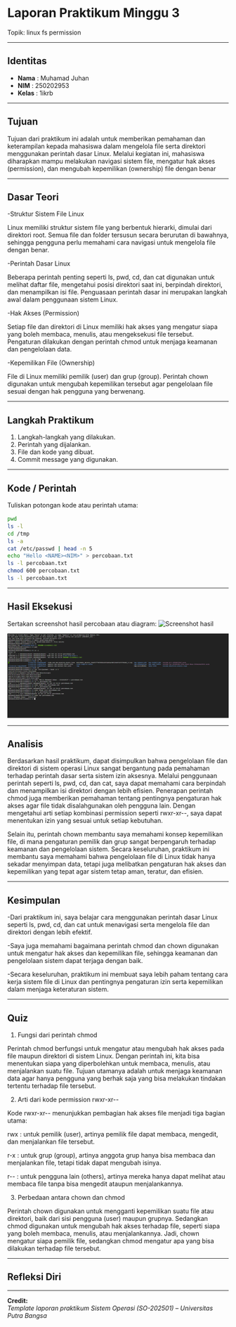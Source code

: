 
# Laporan Praktikum Minggu 3
Topik: linux fs permission

---

## Identitas
- **Nama**  : Muhamad Juhan
- **NIM**   : 250202953
- **Kelas** : 1ikrb

---

## Tujuan
Tujuan dari praktikum ini adalah untuk memberikan pemahaman dan keterampilan kepada mahasiswa dalam mengelola file serta direktori menggunakan perintah dasar Linux. Melalui kegiatan ini, mahasiswa diharapkan mampu melakukan navigasi sistem file, mengatur hak akses (permission), dan mengubah kepemilikan (ownership) file dengan benar

---

## Dasar Teori
-Struktur Sistem File Linux

 Linux memiliki struktur sistem file yang berbentuk hierarki, dimulai dari direktori root. Semua file dan folder tersusun secara berurutan di bawahnya, sehingga pengguna perlu memahami cara navigasi untuk mengelola file dengan benar.

-Perintah Dasar Linux

 Beberapa perintah penting seperti ls, pwd, cd, dan cat digunakan untuk melihat daftar file, mengetahui posisi direktori saat ini, berpindah direktori, dan menampilkan isi file. Penguasaan perintah dasar ini merupakan langkah awal dalam penggunaan sistem Linux.

-Hak Akses (Permission)

 Setiap file dan direktori di Linux memiliki hak akses yang mengatur siapa yang boleh membaca, menulis, atau mengeksekusi file tersebut. Pengaturan dilakukan dengan perintah chmod untuk menjaga keamanan dan pengelolaan data.

-Kepemilikan File (Ownership)

 File di Linux memiliki pemilik (user) dan grup (group). Perintah chown digunakan untuk mengubah kepemilikan tersebut agar pengelolaan file sesuai dengan hak pengguna yang berwenang.

---

## Langkah Praktikum
1. Langkah-langkah yang dilakukan.  
2. Perintah yang dijalankan.  
3. File dan kode yang dibuat.  
4. Commit message yang digunakan.

---

## Kode / Perintah
Tuliskan potongan kode atau perintah utama:
```bash
pwd
ls -l
cd /tmp
ls -a
cat /etc/passwd | head -n 5
echo "Hello <NAME><NIM>" > percobaan.txt
ls -l percobaan.txt
chmod 600 percobaan.txt
ls -l percobaan.txt

```

---

## Hasil Eksekusi
Sertakan screenshot hasil percobaan atau diagram:
![Screenshot hasil](screenshots/example.png)

![Screenshot hasil](screenshots/screenshoot_week_3[1].png)

---

## Analisis

Berdasarkan hasil praktikum, dapat disimpulkan bahwa pengelolaan file dan direktori di sistem operasi Linux sangat bergantung pada pemahaman terhadap perintah dasar serta sistem izin aksesnya. Melalui penggunaan perintah seperti ls, pwd, cd, dan cat, saya dapat memahami cara berpindah dan menampilkan isi direktori dengan lebih efisien.
Penerapan perintah chmod juga memberikan pemahaman tentang pentingnya pengaturan hak akses agar file tidak disalahgunakan oleh pengguna lain. Dengan mengetahui arti setiap kombinasi permission seperti rwxr-xr--, saya dapat menentukan izin yang sesuai untuk setiap kebutuhan.

Selain itu, perintah chown membantu saya memahami konsep kepemilikan file, di mana pengaturan pemilik dan grup sangat berpengaruh terhadap keamanan dan pengelolaan sistem.
Secara keseluruhan, praktikum ini membantu saya memahami bahwa pengelolaan file di Linux tidak hanya sekadar menyimpan data, tetapi juga melibatkan pengaturan hak akses dan kepemilikan yang tepat agar sistem tetap aman, teratur, dan efisien.


---

## Kesimpulan
-Dari praktikum ini, saya belajar cara menggunakan perintah dasar Linux seperti ls, pwd, cd, dan cat untuk menavigasi serta mengelola file dan direktori dengan lebih efektif.

-Saya juga memahami bagaimana perintah chmod dan chown digunakan untuk mengatur hak akses dan kepemilikan file, sehingga keamanan dan pengelolaan sistem dapat terjaga dengan baik.

-Secara keseluruhan, praktikum ini membuat saya lebih paham tentang cara kerja sistem file di Linux dan pentingnya pengaturan izin serta kepemilikan dalam menjaga keteraturan sistem.

---

## Quiz
1. Fungsi dari perintah chmod
   
Perintah chmod berfungsi untuk mengatur atau mengubah hak akses pada file maupun direktori di sistem Linux. Dengan perintah ini, kita bisa menentukan siapa yang diperbolehkan untuk membaca, menulis, atau menjalankan suatu file. Tujuan utamanya adalah untuk menjaga keamanan data agar hanya pengguna yang berhak saja yang bisa melakukan tindakan tertentu terhadap file tersebut.

2. Arti dari kode permission rwxr-xr--

Kode rwxr-xr-- menunjukkan pembagian hak akses file menjadi tiga bagian utama:

rwx : untuk pemilik (user), artinya pemilik file dapat membaca, mengedit, dan menjalankan file tersebut.

r-x : untuk grup (group), artinya anggota grup hanya bisa membaca dan menjalankan file, tetapi tidak dapat mengubah isinya.

r-- : untuk pengguna lain (others), artinya mereka hanya dapat melihat atau membaca file tanpa bisa mengedit ataupun menjalankannya.

3. Perbedaan antara chown dan chmod

Perintah chown digunakan untuk mengganti kepemilikan suatu file atau direktori, baik dari sisi pengguna (user) maupun grupnya. Sedangkan chmod digunakan untuk mengubah hak akses terhadap file, seperti siapa yang boleh membaca, menulis, atau menjalankannya. Jadi, chown mengatur siapa pemilik file, sedangkan chmod mengatur apa yang bisa dilakukan terhadap file tersebut.
 

---

## Refleksi Diri


---

**Credit:**  
_Template laporan praktikum Sistem Operasi (SO-202501) – Universitas Putra Bangsa_
